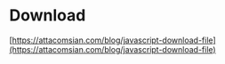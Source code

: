 # Download

[https://attacomsian.com/blog/javascript-download-file](https://attacomsian.com/blog/javascript-download-file)
